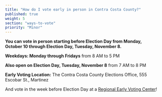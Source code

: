 ```yaml
---
title: "How do I vote early in person in Contra Costa County?"
published: true
weight: 5
section: "ways-to-vote"
priority: "Minor"
---
```


**You can vote in person starting before Election Day from Monday, October 10 through Election Day, Tuesday, November 8.**  

**Weekdays: Monday through Fridays** from 8 AM to 5 PM  

**Also open on Election Day, Tuesday, November 8** from 7 AM to 8 PM  

**Early Voting Location:** The Contra Costa County Elections Office, 555 Escobar St., Martinez  

And vote in the week before Election Day at a [Regional Early Voting Center](http://www.cocovote.us/current-election/vote-before-election-day/)!
